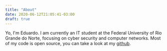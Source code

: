 ```yaml
---
title: "About"
date: 2020-06-12T21:05:41-03:00
draft: true
---
```


Yo, I'm Eduardo. I am currently an IT student at the Federal University of Rio Grande do Norte, focusing on cyber security and computer networks. Most of my code is open source, you can take a look at my [github](https://github.com/duardopx/).
